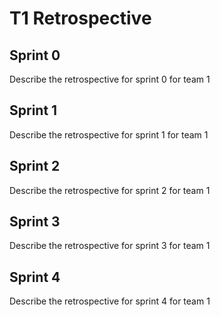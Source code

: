 # T1 Retrospective

## Sprint 0

Describe the retrospective for sprint 0 for team 1

## Sprint 1

Describe the retrospective for sprint 1 for team 1

## Sprint 2

Describe the retrospective for sprint 2 for team 1

## Sprint 3

Describe the retrospective for sprint 3 for team 1

## Sprint 4

Describe the retrospective for sprint 4 for team 1

